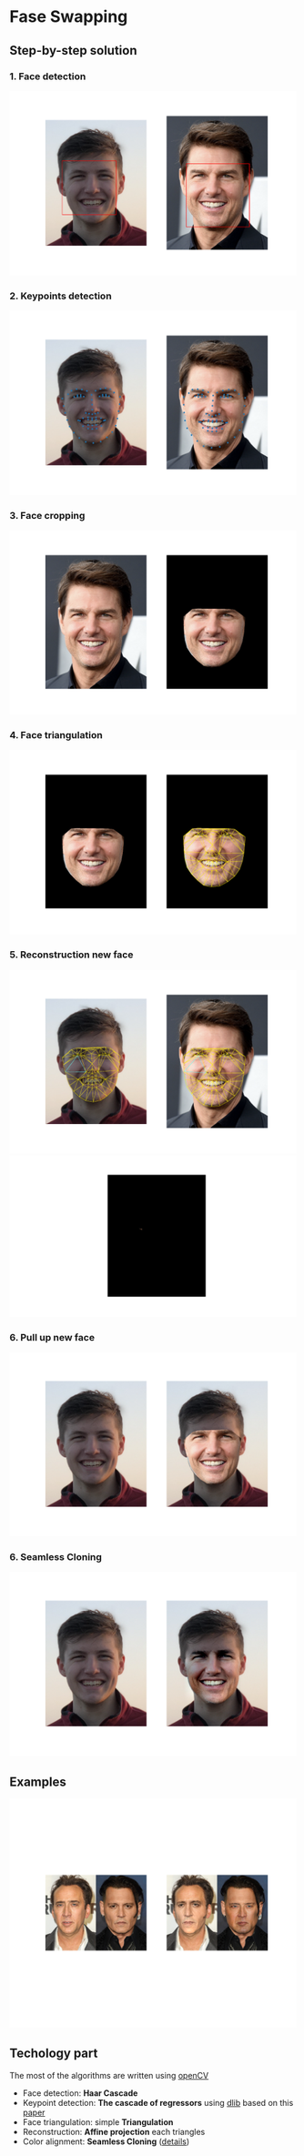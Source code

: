 # Fase Swapping


## Step-by-step solution
### 1. Face detection
![step_1](./imgs/step_1.png)

### 2. Keypoints detection
![step_2](./imgs/step_2.png)

### 3. Face cropping
![step_3](./imgs/step_3.png)

### 4. Face triangulation
![step_4](./imgs/step_4.png)

### 5. Reconstruction new face
![step_5_idea](./imgs/step_5.png)
![step_5_gif](./imgs/step_5.gif)

### 6. Pull up new face
![step_5_end](./imgs/step_6.png)

### 6. Seamless Cloning
![step_5_end](./imgs/step_7.png)


## Examples

![ex1](./imgs/result_two.png)

## Techology part
The most of the algorithms are written using [openCV](https://pypi.org/project/opencv-python/)

* Face detection: **Haar Cascade**
* Keypoint detection: **The cascade of regressors** using [dlib](http://dlib.net) based on this [paper](http://www.nada.kth.se/~sullivan/Papers/Kazemi_cvpr14.pdf)
* Face triangulation: simple **Triangulation**
* Reconstruction: **Affine projection** each triangles 
* Color alignment: **Seamless Cloning** ([details](http://amroamroamro.github.io/mexopencv/opencv/cloning_demo.html))
